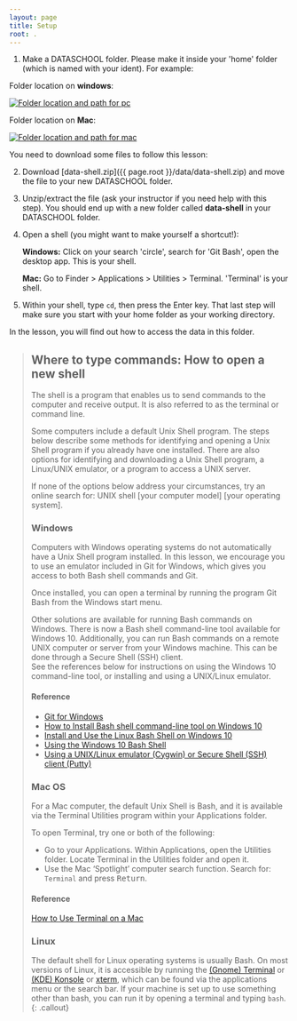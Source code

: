 ```yaml
---
layout: page
title: Setup
root: .
---
```


1. Make a DATASCHOOL folder. Please make it inside your 'home' folder (which is named with your ident). For example: 

Folder location on **windows**:

<a href="{{ page.root }}/fig/folder-pc.JPG">
  <img src="{{ page.root }}/fig/folder-pc.JPG" alt="Folder location and path for pc" />
</a>

Folder location on **Mac**:

<a href="{{ page.root }}/fig/folder-mac.png">
  <img src="{{ page.root }}/fig/folder-mac.png" alt="Folder location and path for mac" />
</a>

You need to download some files to follow this lesson:

2. Download [data-shell.zip]({{ page.root }}/data/data-shell.zip) and move the file to your new DATASCHOOL folder.
3. Unzip/extract the file (ask your instructor if you need help with this step). You should end up with a new folder called **data-shell** in your DATASCHOOL folder.
4. Open a shell (you might want to make yourself a shortcut!):

    **Windows:** Click on your search 'circle', search for 'Git Bash', open the desktop app. This is your shell. 
    
    **Mac:** Go to Finder > Applications > Utilities > Terminal. 'Terminal' is your shell. 
    
5. Within your shell, type `cd`, then press the Enter key. That last step will make sure you start with your home folder as your working directory.

In the lesson, you will find out how to access the data in this folder.  

> ## Where to type commands: How to open a new shell
> The shell is a program that enables us to send commands to the computer and receive output. It is also referred to as the terminal or command line.
>
> Some computers include a default Unix Shell program. 
> The steps below describe some methods for identifying and opening a Unix Shell program if you already have one installed. 
> There are also options for identifying and downloading a Unix Shell program, a Linux/UNIX emulator, or a program to access a UNIX server. 
>
> If none of the options below address your circumstances, try an online search for: UNIX shell [your computer model] [your operating system].
>
>
> ### Windows
> Computers with Windows operating systems do not automatically have a Unix Shell program installed.
> In this lesson, we encourage you to use an emulator included in Git for Windows, 
> which gives you access to both Bash shell commands and Git. 
>
> Once installed, you can open a terminal by running the program Git Bash from the Windows start menu.
>
> Other solutions are available for running Bash commands on Windows. 
> There is now a Bash shell command-line tool available for Windows 10. 
> Additionally, you can run Bash commands on a remote UNIX computer or server from your Windows machine. 
> This can be done through a Secure Shell (SSH) client.  
> See the references below for instructions on using the Windows 10 command-line tool, or installing and 
> using a UNIX/Linux emulator.
>
> #### Reference
> * [Git for Windows](https://git-for-windows.github.io/)
> * [How to Install Bash shell command-line tool on Windows 10](https://www.windowscentral.com/how-install-bash-shell-command-line-windows-10)
> * [Install and Use the Linux Bash Shell on Windows 10](https://www.howtogeek.com/249966/how-to-install-and-use-the-linux-bash-shell-on-windows-10/)
> * [Using the Windows 10 Bash Shell](https://www.howtogeek.com/265900/everything-you-can-do-with-windows-10s-new-bash-shell/)
> * [Using a UNIX/Linux emulator (Cygwin) or Secure Shell (SSH) client (Putty)](http://faculty.smu.edu/reynolds/unixtut/windows.html)
>
> ### Mac OS
> For a Mac computer, the default Unix Shell is Bash,
> and it is available via the Terminal Utilities program within your Applications folder.
>
> To open Terminal, try one or both of the following:
> * Go to your Applications. Within Applications, open the Utilities folder. Locate Terminal in the Utilities folder and open it.
> * Use the Mac ‘Spotlight’ computer search function. Search for: `Terminal` and press <kbd>Return</kbd>.
>
> #### Reference 
> [How to Use Terminal on a Mac](http://www.macworld.co.uk/feature/mac-software/how-use-terminal-on-mac-3608274/)
>
> ### Linux
> The default shell for Linux operating systems is usually Bash.
> On most versions of Linux, it is accessible by running the [(Gnome) Terminal](https://help.gnome.org/users/gnome-terminal/stable/)
> or [(KDE) Konsole](https://konsole.kde.org/)
> or [xterm](https://en.wikipedia.org/wiki/Xterm),
> which can be found via the applications menu or the search bar.
> If your machine is set up to use something other than bash, you can run it by opening a terminal and typing `bash`.
{: .callout}
